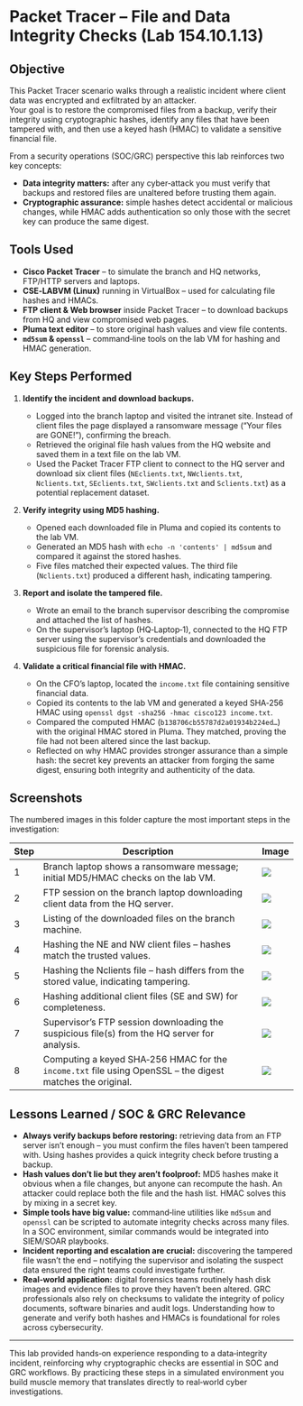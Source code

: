 # Packet Tracer – File and Data Integrity Checks (Lab 154.10.1.13)

## Objective

This Packet Tracer scenario walks through a realistic incident where client data was encrypted and exfiltrated by an attacker.  
Your goal is to restore the compromised files from a backup, verify their integrity using cryptographic hashes, identify any files that have been tampered with, and then use a keyed hash (HMAC) to validate a sensitive financial file.  

From a security operations (SOC/GRC) perspective this lab reinforces two key concepts:

- **Data integrity matters:** after any cyber‑attack you must verify that backups and restored files are unaltered before trusting them again.  
- **Cryptographic assurance:** simple hashes detect accidental or malicious changes, while HMAC adds authentication so only those with the secret key can produce the same digest.

## Tools Used

- **Cisco Packet Tracer** – to simulate the branch and HQ networks, FTP/HTTP servers and laptops.  
- **CSE‑LABVM (Linux)** running in VirtualBox – used for calculating file hashes and HMACs.  
- **FTP client & Web browser** inside Packet Tracer – to download backups from HQ and view compromised web pages.  
- **Pluma text editor** – to store original hash values and view file contents.  
- **`md5sum` & `openssl`** – command‑line tools on the lab VM for hashing and HMAC generation.  

## Key Steps Performed

1. **Identify the incident and download backups.**  
   - Logged into the branch laptop and visited the intranet site.  Instead of client files the page displayed a ransomware message (“Your files are GONE!”), confirming the breach.  
   - Retrieved the original file hash values from the HQ website and saved them in a text file on the lab VM.  
   - Used the Packet Tracer FTP client to connect to the HQ server and download six client files (`NEclients.txt`, `NWclients.txt`, `Nclients.txt`, `SEclients.txt`, `SWclients.txt` and `Sclients.txt`) as a potential replacement dataset.

2. **Verify integrity using MD5 hashing.**  
   - Opened each downloaded file in Pluma and copied its contents to the lab VM.  
   - Generated an MD5 hash with `echo -n 'contents' | md5sum` and compared it against the stored hashes.  
   - Five files matched their expected values.  The third file (`Nclients.txt`) produced a different hash, indicating tampering.  

3. **Report and isolate the tampered file.**  
   - Wrote an email to the branch supervisor describing the compromise and attached the list of hashes.  
   - On the supervisor’s laptop (HQ‑Laptop‑1), connected to the HQ FTP server using the supervisor’s credentials and downloaded the suspicious file for forensic analysis.

4. **Validate a critical financial file with HMAC.**  
   - On the CFO’s laptop, located the `income.txt` file containing sensitive financial data.  
   - Copied its contents to the lab VM and generated a keyed SHA‑256 HMAC using `openssl dgst -sha256 -hmac cisco123 income.txt`.  
   - Compared the computed HMAC (`b138706cb55787d2a01934b224ed…`) with the original HMAC stored in Pluma.  They matched, proving the file had not been altered since the last backup.  
   - Reflected on why HMAC provides stronger assurance than a simple hash: the secret key prevents an attacker from forging the same digest, ensuring both integrity and authenticity of the data.

## Screenshots

The numbered images in this folder capture the most important steps in the investigation:

| Step | Description | Image |
|-----|-------------|------|
|1|Branch laptop shows a ransomware message; initial MD5/HMAC checks on the lab VM.|![](screenshots/2.png)|
|2|FTP session on the branch laptop downloading client data from the HQ server.|![](screenshots/3.png)|
|3|Listing of the downloaded files on the branch machine.|![](screenshots/4.png)|
|4|Hashing the NE and NW client files – hashes match the trusted values.|![](screenshots/5.png)|
|5|Hashing the Nclients file – hash differs from the stored value, indicating tampering.|![](screenshots/6.png)|
|6|Hashing additional client files (SE and SW) for completeness.|![](screenshots/7.png)|
|7|Supervisor’s FTP session downloading the suspicious file(s) from the HQ server for analysis.|![](screenshots/9.png)|
|8|Computing a keyed SHA‑256 HMAC for the `income.txt` file using OpenSSL – the digest matches the original.|![](screenshots/1.png)|

## Lessons Learned / SOC & GRC Relevance

- **Always verify backups before restoring:** retrieving data from an FTP server isn’t enough – you must confirm the files haven’t been tampered with. Using hashes provides a quick integrity check before trusting a backup.  
- **Hash values don’t lie but they aren’t foolproof:** MD5 hashes make it obvious when a file changes, but anyone can recompute the hash. An attacker could replace both the file and the hash list. HMAC solves this by mixing in a secret key.  
- **Simple tools have big value:** command‑line utilities like `md5sum` and `openssl` can be scripted to automate integrity checks across many files. In a SOC environment, similar commands would be integrated into SIEM/SOAR playbooks.  
- **Incident reporting and escalation are crucial:** discovering the tampered file wasn’t the end – notifying the supervisor and isolating the suspect data ensured the right teams could investigate further.  
- **Real‑world application:** digital forensics teams routinely hash disk images and evidence files to prove they haven’t been altered. GRC professionals also rely on checksums to validate the integrity of policy documents, software binaries and audit logs. Understanding how to generate and verify both hashes and HMACs is foundational for roles across cybersecurity.

---

This lab provided hands‑on experience responding to a data‑integrity incident, reinforcing why cryptographic checks are essential in SOC and GRC workflows. By practicing these steps in a simulated environment you build muscle memory that translates directly to real‑world cyber investigations.
